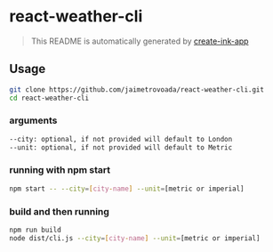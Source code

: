# react-weather-cli

> This README is automatically generated by [create-ink-app](https://github.com/vadimdemedes/create-ink-app)


## Usage
```bash
git clone https://github.com/jaimetrovoada/react-weather-cli.git
cd react-weather-cli
```
### arguments
```bash
--city: optional, if not provided will default to London
--unit: optional, if not provided will default to Metric
```
### running with npm start
```bash
npm start -- --city=[city-name] --unit=[metric or imperial]
```
### build and then running
```bash
npm run build
node dist/cli.js --city=[city-name] --unit=[metric or imperial]
```

